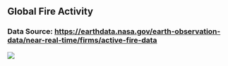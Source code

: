## Global Fire Activity


### Data Source: https://earthdata.nasa.gov/earth-observation-data/near-real-time/firms/active-fire-data

<img src="/images/global_fire_activity.png">
